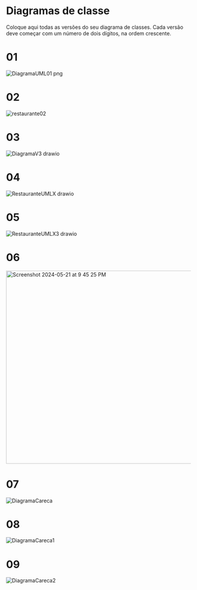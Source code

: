 # Diagramas de classe
Coloque aqui todas as versões do seu diagrama de classes. Cada versão deve começar com um número de dois dígitos, na ordem crescente.

# 01
![DiagramaUML01 png](https://github.com/DisciplinasProgramacao/lpm-projeto2024-1-grupo-do-careca/assets/74836024/b1aad85f-d945-4ee2-b4e5-8d12bfa0b6d5)

# 02
![restaurante02](https://github.com/DisciplinasProgramacao/lpm-projeto2024-1-grupo-do-careca/assets/74836024/b38bf95c-932a-42ff-b280-d05c150a6c73)

# 03
![DiagramaV3 drawio](https://github.com/DisciplinasProgramacao/lpm-projeto2024-1-grupo-do-careca/assets/72320508/a6f21933-2d68-4601-b716-3db299b8735c)

# 04

![RestauranteUMLX drawio](https://github.com/DisciplinasProgramacao/lpm-projeto2024-1-grupo-do-careca/assets/74836024/ef8013ae-c52d-4e4e-88de-4516fbe71f15)

# 05

 ![RestauranteUMLX3 drawio](https://github.com/DisciplinasProgramacao/lpm-projeto2024-1-grupo-do-careca/assets/72320508/e1d98d2f-1565-4a1c-b9cd-f5eb24521fa7)


# 06
<img width="525" alt="Screenshot 2024-05-21 at 9 45 25 PM" src="https://github.com/DisciplinasProgramacao/lpm-projeto2024-1-grupo-do-careca/assets/72320508/da0fdd29-57af-4ffb-8bb1-c0e676766418">


# 07

![DiagramaCareca](https://github.com/DisciplinasProgramacao/lpm-projeto2024-1-grupo-do-careca/assets/72320508/3c22f7ea-a55c-4208-b3b9-ac9a288983bc)

# 08

![DiagramaCareca1](https://github.com/DisciplinasProgramacao/lpm-projeto2024-1-grupo-do-careca/assets/72320508/2a867572-3269-45a7-abb2-8457e9504586)


# 09

![DiagramaCareca2](https://github.com/DisciplinasProgramacao/lpm-projeto2024-1-grupo-do-careca/assets/72320508/b66a3e47-223b-44ea-acee-5402a5174a52)

